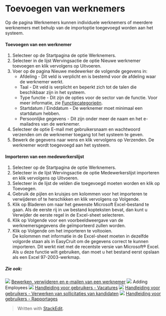 # Toevoegen van werknemers

Op de pagina  Werknemers  kunnen individuele werknemers of meerdere werknemers met behulp van de importoptie toegevoegd worden aan het systeem.

#### Toevoegen van een werknemer

1.  Selecteer op de  Startpagina  de optie  Werknemers.
2.  Selecteer in de lijst  Wervingsactie  de optie  Nieuwe werknemer toevoegen  en klik vervolgens op  Uitvoeren.
3.  Voer op de pagina  Nieuwe medewerker  de volgende gegevens in:
    -   Afdeling  - Dit veld is verplicht en is bestemd voor de afdeling waar de werknemer werkt.
    -   Taal  - Dit veld is verplicht en beperkt zich tot de talen die beschikbaar zijn in het systeem.
    -   Type functie  - Dit zijn de opties voor de sector van de functie. Voor meer informatie, zie  [Functiecategorieën](job_categories.htm).
    -   Startdatum / Einddatum  - De werknemer moet minimaal een startdatum hebben.
    -   Persoonlijke gegevens  - Dit zijn onder meer de naam en het e-mailadres van de werknemer.
4.  Selecteer de optie  E-mail met gebruikersnaam en wachtwoord verzenden  om de werknemer toegang tot het systeem te geven.
5.  Bewerk de gegevens naar wens en klik vervolgens op  Verzenden. De werknemer wordt toegevoegd aan het systeem.

#### Importeren van een medewerkerslijst

1.  Selecteer op de  Startpagina  de optie  Werknemers.
2.  Selecteer in de lijst  Wervingsactie  de optie  Medewerkerslijst importeren  en klik vervolgens op Uitvoeren.
3.  Selecteer in de lijst de velden die toegevoegd moeten worden en klik op  Toevoegen.
4.  Gebruik de pijlen en kruisjes om kolommen voor het importeren te verwijderen of te herschikken en klik vervolgens op  Volgende.
5.  Klik op  Bladeren  om naar het gewenste Microsoft Excel-bestand te gaan. Als de eerste rij in uw bestand kopteksten bevat, dan kunt u  Verwijder de eerste regel in de Excel-sheet  selecteren.
6.  Klik op  Volgende  voor een voorbeeldweergave van de werknemersgegevens die geïmporteerd zullen worden.
7.  Klik op  Volgende  om het importeren te voltooien.  
    De kolommen met informatie in de Excel-sheet moeten in dezelfde volgorde staan als in EasyCruit om de gegevens correct te kunnen importeren. Dit werkt niet met de recentste versie van Microsoft® Excel. Als u deze functie wilt gebruiken, dan moet u het bestand eerst opslaan als een Excel 97-2003-werkmap.

##### Zie ook:

![](../Resources/Images/icon-document-link.png)  [Bewerken, verwijderen en e-mailen van een werknemer](edit_delete_and_email_an_employee.htm)
![](../Resources/Images/icon-document-link.png)  Adding Employees
![](../Resources/Images/icon-document-link.png)  [Handleiding voor gebruikers - Vacatures](guide_for_users_vacancies.htm)
![](../Resources/Images/icon-document-link.png)  [Handleiding voor gebruikers - Verwerken van sollicitaties van kandidaten](guide_for_users_handling_candidate_applications.htm)
![](../Resources/Images/icon-document-link.png)  [Handleiding voor gebruikers - Rapportages](guide_for_users_reports.htm)


> Written with [StackEdit](https://stackedit.io/).
<!--stackedit_data:
eyJoaXN0b3J5IjpbLTE2MTMxMTU3NDddfQ==
-->